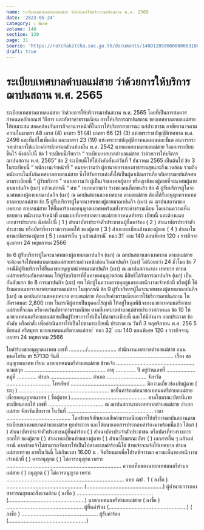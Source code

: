 ```yaml
---
name: ระเบียบเทศบาลตำบลแม่สาย ว่าด้วยการให้บริการฌาปนสถาน พ.ศ. 2565
date: '2023-05-24'
category: ง พิเศษ
volume: 140
section: 120
page: 31
source: 'https://ratchakitcha.soc.go.th/documents/140D120S0000000003100.pdf'
draft: true
---
```


# ระเบียบเทศบาลตำบลแม่สาย ว่าด้วยการให้บริการฌาปนสถาน พ.ศ. 2565

ระเบียบเทศบาลตาบลแม่สาย ว่าด้วยการให้บริการฌาปนสถาน พ.ศ. 2565 โดยที่เป็นการสมควรกำหนดหลักเกณฑ์ วิธีการ และอัตราค่าธรรมเนียม การให้บริการฌาปนสถาน ของเทศบาลตาบลแม่สายให้เหมาะสม สอดคล้องกับภารกิจอานาจหน้าที่ในการให้บริการสาธารณะ แก่ประชาชน อาศัยอานาจตามความในมาตรา 48 เตรส (4) มาตรา 51 (4) มาตรา 66 (2) (3) แห่งพระราชบัญญัติเทศบาล พ.ศ. 2496 และที่แก้ไขเพิ่มเติม และมาตรา 23 (19) แห่งพระราชบัญญัติกาหนดแผนและขั้นต อนการกระจายอำนาจให้แก่องค์กรปกครองส่วนท้องถิ่น พ.ศ. 2542 นายกเทศบาลตาบลแม่สาย จึงออกระเบียบขึ้นไว้ ดังต่อไปนี้ ข้อ 1 ระเบียบนี้เรียกว่า “ ระเบียบเทศบาลตำบลแม่สาย ว่าด้วยการให้บริการฌาปนสถาน พ.ศ. 2565” ข้อ 2 ระเบียบนี้ให้ใช้บังคับตั้งแต่วันที่ 1 ธันวาคม 2565 เป็นต้นไป ข้อ 3 ในระเบียบนี้ “ พนักงานเจ้าหน้าที่ ” หมายความว่า ผู้อานวยการกองสาธารณสุขและสิ่งแวดล้อม รวมถึง พนักงานในสังกัดเทศบาลตาบลแม่สาย ซึ่งได้รับการแต่งตั้งให้เป็นผู้ดาเนินการเกี่ยวกับการฌาปนกิจศพ ตามระเบียบนี้ “ ผู้รับบริการ ” หมายความว่า ผู้เป็นเจ้าของศพผู้ตาย หรือญาติของผู้ตายที่จะนาศพผู้ตาย มาฌาปนกิจ (เผา) แล้วแต่กรณี “ ศพ ” หมายความว่า ร่างของคนที่ตายแล้ว ข้อ 4 ผู้รับบริการผู้ใดจะนาศพของผู้ตายมาฌาปนกิจ (เผา) ณ ฌาปนสถานของเทศบาล ตาบลแม่สาย ต้องได้รับอนุญาตจากเทศบาลตาบลแม่สาย ข้อ 5 ผู้รับบริการผู้ใดจะนาศพของผู้ตายมาฌาปนกิจ (เผา) ณ ฌาปนสถานของเทศบาล ตาบลแม่สาย ให้ยื่นคาร้องขออนุญาตเผาศพพร้อมทั้งชาระค่าธรรมเนียม โดยผ่านความเห็นชอบของ พนักงานเจ้าหน้าที่ ตามแบบที่เทศบาลตาบลแม่สายกาหนดท้ายระ เบียบนี้ และต้องแนบเอกสารประกอบ ดังต่อไปนี้ ( 1 ) สำเนาบัตรประจำตัวประชาชนผู้ยื่นคาร้อง ( 2 ) สำเนาบัตรประจำตัวประชาชน หรือบัตรที่ทางราชการออกให้ ของผู้ตาย ( 3 ) สำเนาทะเบียนบ้านของผู้ตาย ( 4 ) สำเนาใบมรณะบัตรของผู้ตาย ( 5 ) เอกสารอื่น ๆ แล้วแต่กรณี ้ หนา 31 ่ เลม 140 ตอนพิเศษ 120 ง ราชกิจจานุเบกษา 24 พฤษภาคม 2566

ข้อ 6 ผู้รับบริการผู้ใดจะนาศพของผู้ตายมาฌาปนกิจ (เผา) ณ ฌาปนสถานของเทศบาล ตาบลแม่สาย จะต้องแจ้งให้เทศบาลตาบลแม่สายทราบล่วงหน้าก่อนวันฌาปนกิจ (เผา) ไม่น้อยกว่า 24 ชั่วโมง ข้อ 7 กรณีมีผู้รับบริการได้ยื่นคาขออนุญาตนำศพมาฌาปนกิจ (เผา) ณ ฌาปนสถานของ เทศบาล ตาบลแม่สายพร้อมกันหลายคน ให้ผู้รับบริการที่ยื่นคาขออนุญาตก่อน มีสิทธิได้รับการฌาปนกิจ (เผา) เป็นอันดับแรก ข้อ 8 การฌาปนกิจ (เผา) ศพ ให้อยู่ในความควบคุมดูแลของพนักงานเจ้าหน้าที่ หรือผู้ที่ ได้รับมอบหมายจากเทศบาลตาบลแม่สาย ในทุกกรณี ข้อ 9 ผู้รับบริการผู้ใดจะนาศพของผู้ตายมาฌาปนกิจ (เผา) ณ ฌาปนสถานของเทศบาล ตาบลแม่สาย ต้องเสียค่าธรรมเนียมการใช้บริการฌาปนสถาน ในอัตราศพละ 2,800 บาท ในกรณีผู้ตายเป็นบุคคลไร้ญาติ ให้อยู่ในดุลพินิจของนายกเทศมนตรีตาบลแม่สายที่จะลด หรืองดเว้นอัตราค่าธรรมเนียม ตามที่เทศบาลตำบลแม่สายประกาศกาหนด ข้อ 10 ให้นายกเทศมนตรีตาบลแม่สายเป็นผู้รักษาการให้เป็นไปตามระเบียบนี้ และให้มีอำนาจ ออกประกาศ ข้อบังคับ หรือคำสั่ง เพื่อดำเนินการให้เป็นไปตามระเบียบนี้ ประกาศ ณ วันที่ 3 พฤศจิกายน พ.ศ. 256 5 ชัยยนต์ ศรีสมุทร นายกเทศมนตรีตาบลแม่สาย ้ หนา 32 ่ เลม 140 ตอนพิเศษ 120 ง ราชกิจจานุเบกษา 24 พฤษภาคม 2566

ใบคําร้องขออนุญาตเผาศพ เลขที่ .........../................... สํานักงานเทศบาลตําบลแม่สาย ถนนพหลโยธิน ชร 57130 วันที่ .......................................................................... เรื่อง ขออนุญาตเผาศพ เรียน นายกเทศมนตรีตําบลแม่สาย ข้าพเจ้า ................................................... นามสกุล ..................................................... อายุ ............. ปี อยู่บ้านเลขที่ ................... หมู่ที่ ............. ตําบล ........................... อําเภอ .......................... จังหวัด ............................. โทรศัพท์ ................................................. มีความเกี่ยวข้องกับผู้ตาย ( ระบุ )............................................................ ขอยื่นคําร้องต่อนายกเทศมนตรีตําบลแม่สาย เพื่อขออนุญาตเผาศพ ( ชื่อผู้ตาย ).................................................. ตามใบมรณะบัตรที่นายทะเบียนออกให้ เลขที่ .................................... ณ ฌาปนสถานของเทศบาลตําบลแม่สาย อําเภอแม่สาย จังหวัดเชียงราย ในวันที่ ........................................................ เวลา .......................................... โดยข้าพเจ้ายินยอมเสียค่าธรรมเนียมการให้บริการฌาปนสถานตามระเบียบของเทศบาลตําบลแม่สาย ทุกประการ และได้แนบเอกสารประกอบคําร้องมาพร้อมนี้แล้ว ได้แก่ ( ) สําเนาบัตรประจําตัวประชาชนผู้ยื่นคําร้อง ( ) สําเนาบัตรประจําตัวประชาชน หรือบัตรที่ทางราชการออกให้ ของผู้ตาย ( ) สําเนาทะเบียนบ้านของผู้ตาย ( ) สําเนาใบมรณะบัตร ( ) เอกสารอื่น ๆ แล้วแต่กรณี หากข้าพเจ้าไม่สามารถจัดการให้เป็นไปตามแบบคําร้องนี้ได้ ข้าพเจ้าจะแจ้งให้เทศบาล ตําบลแม่สายทราบ ภายในวันนี้ ไม่เกินเวลา 16.00 น . จึงเรียนมาเพื่อโปรดพิจารณา ความเห็นของพนักงานเจ้าหน้าที่ ( ) ควรอนุญาต ( ) ไม่ควรอนุญาต เพราะ ........................................................................... ความเห็นของนายกเทศมนตรีตําบลแม่สาย ( ) อนุญาต ( ) ไม่ควรอนุญาต เพราะ ............................................................................. แบบ ฌป . 1 ( ลงชื่อ ) .................................................. (..................................................) ผู้อํานวยการกองสาธารณสุขและสิ่งแวดล้อม ( ลงชื่อ ) .................................................. (..................................................) นายกเทศมนตรีตําบลแม่สาย ( ลงชื่อ ) .................................................. ผู้ยื่นคําร้อง (...................................................) ( ลงชื่อ ) .................................................. ผู้รับคําร้อง (...................................................)
